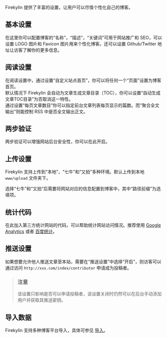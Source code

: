 Firekylin 提供了丰富的设置，让用户可以尽情个性化自己的博客。

## 基本设置

在这里你可以配置博客的“名称”，“描述”，“关键词”可用于网站推广和 SEO，可以设置 LOGO 图片和 Favicon 图片用来个性化博客。还可以设置 Github/Twitter 地址让访客了解你的更多信息。

## 阅读设置

在阅读设置中，通过设置“自定义站点首页”，你可以将任何一个“页面”设置为博客首页。  
默认情况下 Firekylin 会自动为文章生成文章目录（TOC），你可以设置“自动生成文章TOC目录”为否取消这一特性。  
通过设置“每页文章数目”你可以指定前台文章列表每页显示的篇数。而“聚合全文输出”则能控制 RSS 中是否全文输出正文。

## 两步验证

两步验证可以增强网站后台安全性，你可以在此开启。

## 上传设置

Firekylin 支持上传到“本地”，“七牛”和“又拍”多种环境。默认上传到本地 `www/upload` 文件夹下。

选择“七牛”和“又拍”后需要将网站对应的信息配置到博客中，其中“路径前缀”为选填项。

## 统计代码

在此加入第三方统计网站的代码，可以帮助统计网站访问情况。推荐使用 [Google Analytics](https://www.google.com/analytics) 或者 [百度统计](http://tongji.baidu.com)。

## 推送设置

如果想要允许他人推送文章至本站，需要在“推送设置”中选择“开启”，则访客可以通过访问 `http://xxx.com/index/contributor` 申请成为投稿者。

> ### 注意
> 该设置只影响是否可以申请投稿者，该设置关闭时仍然可以在后台手动添加用户并获取其推送密钥。

## 导入数据

Firekylin 支持多种博客平台导入，具体可参见 [导入](https://github.com/75team/firekylin/wiki/导入)。